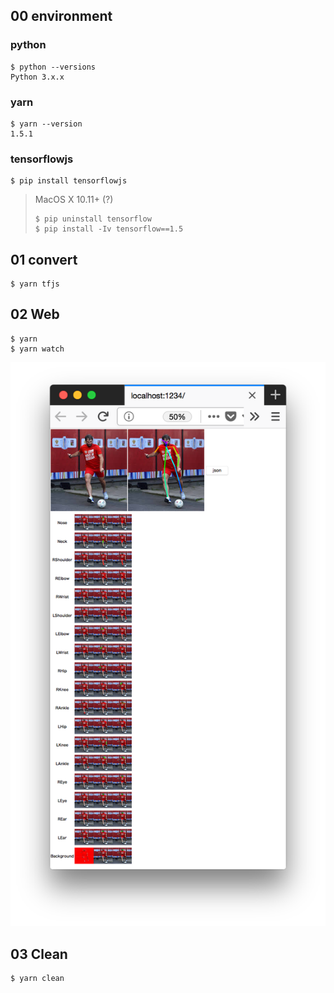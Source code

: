 ## 00 environment
### python
```
$ python --versions
Python 3.x.x
```
### yarn
```
$ yarn --version
1.5.1
```

### tensorflowjs
```
$ pip install tensorflowjs
```
> MacOS X 10.11+ (?)
>
>```
>$ pip uninstall tensorflow
>$ pip install -Iv tensorflow==1.5
>```

## 01 convert
```
$ yarn tfjs
```

## 02 Web
```
$ yarn
$ yarn watch
```
![result](result.png)

## 03 Clean
```
$ yarn clean
```
